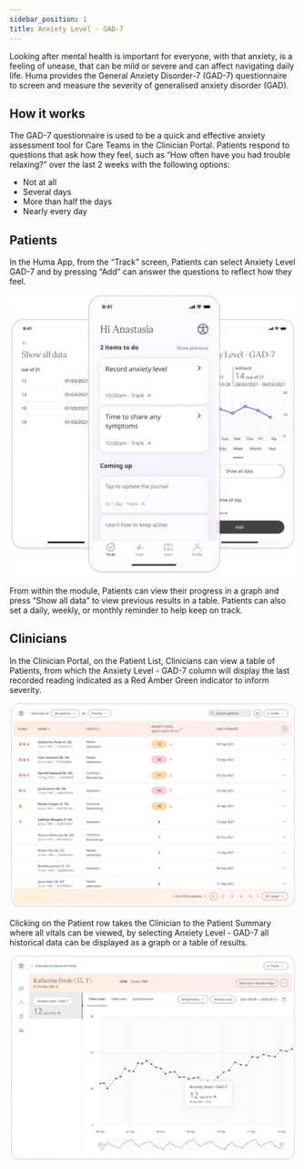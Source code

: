 ```yaml
---
sidebar_position: 1
title: Anxiety Level - GAD-7
---
```


Looking after mental health is important for everyone, with that anxiety, is a feeling of unease, that can be mild or severe and can affect navigating daily life. 
Huma provides the General Anxiety Disorder-7 (GAD-7) questionnaire to screen and measure the severity of generalised anxiety disorder (GAD). 

## How it works

The GAD-7 questionnaire is used to be a quick and effective anxiety assessment tool for Care Teams in the Clinician Portal. Patients respond to questions that ask how they feel, such as “How often have you had trouble relaxing?” over the last 2 weeks with the following options:
- Not at all
- Several days
- More than half the days
- Nearly every day

## Patients

In the Huma App, from the “Track” screen, Patients can select Anxiety Level GAD-7 and by pressing “Add” can answer the questions to reflect how they feel.

![Anxiety Level - GAD-7 in the Huma App](./assets/anxiety-level-gad-7.png)

From within the module, Patients can view their progress in a graph and press “Show all data” to view previous results in a table. Patients can also set a daily, weekly, or monthly reminder to help keep on track.

## Clinicians

In the Clinician Portal, on the Patient List, Clinicians can view a table of Patients, from which the Anxiety Level - GAD-7 column will display the last recorded reading indicated as a Red Amber Green indicator to inform severity. 


![Clinician view of Anxiety Level - GAD-7](./assets/cp-patient-list-gad-7.png)

Clicking on the Patient row takes the Clinician to the Patient Summary where all vitals can be viewed, by selecting Anxiety Level - GAD-7 all historical data can be displayed as a graph or a table of results.

![Clinician view of Anxiety Level - GAD-7](./assets/cp-module-details-gad-7.png)
